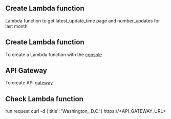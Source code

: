 ## Create Lambda function
Lambda function to get latest_update_time page and number_updates for last month

## Create Lambda function
To create a Lambda function with the [console](https://docs.aws.amazon.com/lambda/latest/dg/getting-started.html) 

## API Gateway
To create API [gateway](https://docs.aws.amazon.com/lambda/latest/dg/services-apigateway.html)

## Check Lambda function
run request
curl -d {'title': 'Washington,_D.C.'} https://<API_GATEWAY_URL>